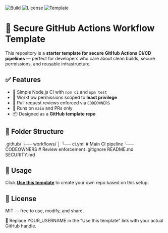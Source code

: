 ![Build](https://github.com/YOUR_USERNAME/secure-github-actions-template/actions/workflows/ci.yml/badge.svg)
![License](https://img.shields.io/github/license/YOUR_USERNAME/secure-github-actions-template)
![Template](https://img.shields.io/badge/GitHub-Template-blue)


# 🔐 Secure GitHub Actions Workflow Template

This repository is a **starter template for secure GitHub Actions CI/CD pipelines** — perfect for developers who care about clean builds, secure permissions, and reusable infrastructure.

## ✅ Features

- 🚀 Simple Node.js CI with `npm ci` and `npm test`
- 🔐 Workflow permissions scoped to **least privilege**
- 👥 Pull request reviews enforced via `CODEOWNERS`
- 🧪 Runs on `main` and PRs only
- 📦 Designed as a **GitHub template repo**

## 📁 Folder Structure

.github/
├── workflows/
│ └── ci.yml # Main CI pipeline
└── CODEOWNERS # Review enforcement
.gitignore
README.md
SECURITY.md


## 🔧 Usage

Click **[Use this template](https://github.com/sage-s11/secure-github-actions-template/generate
)** to create your own repo based on this setup.

## 📜 License

MIT — free to use, modify, and share.


🔄 Replace YOUR_USERNAME in the "Use this template" link with your actual GitHub handle.
